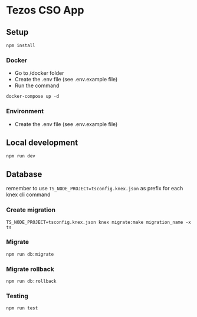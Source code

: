 # Tezos CSO App

## Setup

```
npm install
```

### Docker

- Go to /docker folder
- Create the .env file (see .env.example file)
- Run the command
```
docker-compose up -d
```

### Environment

- Create the .env file (see .env.example file)

## Local development
```
npm run dev
```

## Database
remember to use `TS_NODE_PROJECT=tsconfig.knex.json` as prefix for each knex cli command

### Create migration
```
TS_NODE_PROJECT=tsconfig.knex.json knex migrate:make migration_name -x ts
```

### Migrate
```
npm run db:migrate
```

### Migrate rollback
```
npm run db:rollback
```

### Testing
```
npm run test
```
